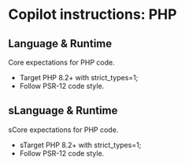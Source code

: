 # Copilot instructions: PHP

<!-- generated by ai-instructions-pilot: sets: php, laravel -->

## Language & Runtime

Core expectations for PHP code.

- Target PHP 8.2+ with strict_types=1;
- Follow PSR-12 code style.

## sLanguage & Runtime

sCore expectations for PHP code.

- sTarget PHP 8.2+ with strict_types=1;
- Follow PSR-12 code style.

